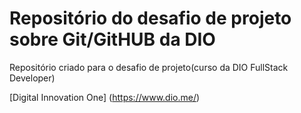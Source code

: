 # Repositório do desafio de projeto sobre Git/GitHUB da DIO

Repositório criado para o desafio de projeto(curso da DIO FullStack Developer)

[Digital Innovation One] (https://www.dio.me/)
